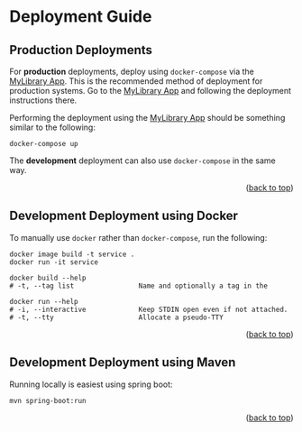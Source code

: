 <a name="readme-top"></a>
# Deployment Guide

## Production Deployments

For **production** deployments, deploy using `docker-compose` via the [MyLibrary App][app-repo].
This is the recommended method of deployment for production systems.
Go to the [MyLibrary App][app-repo] and following the deployment instructions there.

Performing the deployment using the [MyLibrary App][app-repo] should be something similar to the following:
```shell
docker-compose up
```

The **development** deployment can also use `docker-compose` in the same way.

<div align="right">(<a href="#readme-top">back to top</a>)</div>


## Development Deployment using **Docker**

To manually use `docker` rather than `docker-compose`, run the following:

```shell
docker image build -t service .
docker run -it service
```

```
docker build --help
# -t, --tag list                Name and optionally a tag in the
```

```
docker run --help
# -i, --interactive             Keep STDIN open even if not attached.
# -t, --tty                     Allocate a pseudo-TTY
```

<div align="right">(<a href="#readme-top">back to top</a>)</div>

## Development Deployment using **Maven**

Running locally is easiest using spring boot:

```shell
mvn spring-boot:run
```

<div align="right">(<a href="#readme-top">back to top</a>)</div>

<!-- LINKS -->
[app-repo]: https://github.com/TAMULib/MyLibrary
